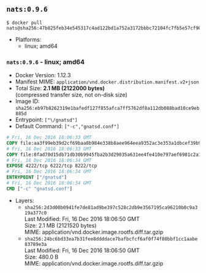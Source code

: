## `nats:0.9.6`

```console
$ docker pull nats@sha256:47b825feb34e545317c4ad122bd1a752a3172bbbc72104fc7fb5e57cf90f79e4
```

-	Platforms:
	-	linux; amd64

### `nats:0.9.6` - linux; amd64

-	Docker Version: 1.12.3
-	Manifest MIME: `application/vnd.docker.distribution.manifest.v2+json`
-	Total Size: **2.1 MB (2122000 bytes)**  
	(compressed transfer size, not on-disk size)
-	Image ID: `sha256:eb97b8262319e1bafedf127f855afca7ff5762df8a112db088bad10ce9eb885d`
-	Entrypoint: `["\/gnatsd"]`
-	Default Command: `["-c","gnatsd.conf"]`

```dockerfile
# Fri, 16 Dec 2016 18:06:33 GMT
COPY file:aa3f99eb39d2cf69baa0b984e338b8aee964eea9352ac3e353a1dbcef39b903c in /gnatsd 
# Fri, 16 Dec 2016 18:06:33 GMT
COPY file:8fad70d15db71db30b9945fba2b3d29035a631ee4fe410e797aef6981c2a1879 in gnatsd.conf 
# Fri, 16 Dec 2016 18:06:34 GMT
EXPOSE 4222/tcp 6222/tcp 8222/tcp
# Fri, 16 Dec 2016 18:06:34 GMT
ENTRYPOINT ["/gnatsd"]
# Fri, 16 Dec 2016 18:06:34 GMT
CMD ["-c" "gnatsd.conf"]
```

-	Layers:
	-	`sha256:2d3d00b0941fe7de81ad9be397c528c2db9e3567195ca96210b0c9a319a377c0`  
		Last Modified: Fri, 16 Dec 2016 18:06:50 GMT  
		Size: 2.1 MB (2121520 bytes)  
		MIME: application/vnd.docker.image.rootfs.diff.tar.gzip
	-	`sha256:24bc6bd33ea7b31fee8ddddace7bafbcfcf6af0f74f80bbf1cc1aabe83789e3a`  
		Last Modified: Fri, 16 Dec 2016 18:06:50 GMT  
		Size: 480.0 B  
		MIME: application/vnd.docker.image.rootfs.diff.tar.gzip
